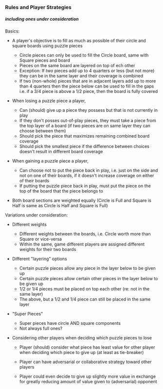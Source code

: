 ### Rules and Player Strategies
##### including ones under consideration

Basics:
* A player's objective is to fill as much as possible of their circle and square boards using puzzle pieces 
    * Circle pieces can only be used to fill the Circle board, same with Square pieces and board
    * Pieces on the same board are layered on top of ech other
    * Exception: If _two_ pieces add up to 4 quarters or less (but not more)
    they can be in the same layer and their coverage is combined
    * If two (non-whole) pieces that are in adjacent layers add up to more than 4 quarters 
    then the piece below can be used to fill in the gaps
    i.e. if a 3/4 piece is above a 1/2 piece, then the board is fully covered 

* When losing a puzzle piece a player,
    * Can (should) give up a piece they possess but that is not currently in play 
    * If they don't posses out-of-play pieces, they must take a piece from the top layer of a board 
    (if two pieces are on same layer they can choose between them)
    * Should pick the piece that maximizes remaining combined board coverage
    * Should pick the smallest piece if the difference between choices doesn't result in different board coverage

* When gaining a puzzle piece a player,
    * Can choose not to put the piece back in play, 
    i.e. just on the side and not on one of their boards, 
    if it doesn't increase coverage on either of their boards
    * If putting the puzzle piece back in play, 
    must put the piece on the top of the board that the piece belongs to
  
* Both board sections are weighted equally (Circle is Full and Square is Half is same as Circle is Half and Square is Full)

Variations under consideration:
* Different weights
    * Different weights between the boards, i.e. Circle worth more than Square or vice-versa
    * Within the same, game different players are assigned different weights for their two boards

* Different "layering" options
    * Certain puzzle pieces allow any piece in the layer below to be given up 
    * Certain puzzle pieces allow certain other pieces in the layer below to be given up
    * 1/2 or 1/4 pieces must be placed on top each other (re: not in the same layer)
    * The above, but a 1/2 and 1/4 piece can still be placed in the same layer 

* "Super Pieces" 
    * Super pieces have circle AND square components 
    * Not always full ones?

* Considering other players when deciding which puzzle pieces to lose 
    * Player (should) consider what piece has least value for other player 
    when deciding which piece to give up (at least as tie-breaker) 

    * Player can have adversarial or collaborative strategy toward other players
    * Player could even decide to give up slightly more value 
    in exchange for greatly reducing amount of value given to (adversarial) opponent 


  